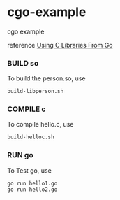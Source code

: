 # cgo-example
cgo example

reference [Using C Libraries From Go](https://www.thegoldfish.org/2019/04/using-c-libraries-from-go/)

### BUILD so
To build the person.so, use 
```bash
build-libperson.sh
```


### COMPILE c
To compile hello.c, use
```bash
build-helloc.sh
```


### RUN go
To Test go, use
```bash
go run hello1.go
go run hello2.go
```
